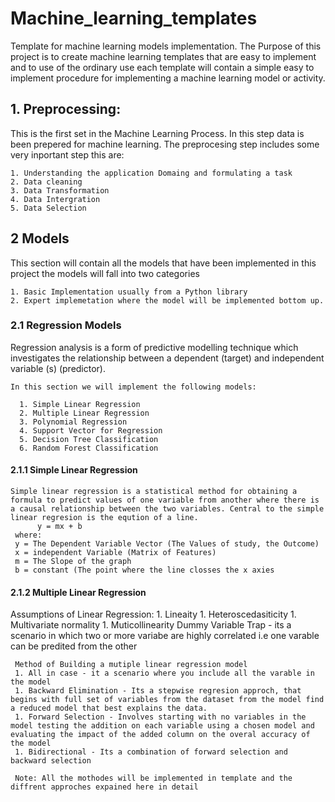 # Machine_learning_templates
Template for machine learning models implementation.
The Purpose of this project is to create machine learning templates that are easy to implement and to use of the ordinary use each template will contain a simple easy to implement procedure for implementing a machine learning model or activity.
## 1. Preprocessing:
  This is the first set in the Machine Learning Process. In this step data is been prepered for machine learning. 
  The preprocesing step includes some very inportant step this are:
  
    1. Understanding the application Domaing and formulating a task
    2. Data cleaning
    3. Data Transformation
    4. Data Intergration
    5. Data Selection
    
## 2 Models
  This section will contain all the models that have been implemented in this project the models will fall into two categories
    
    1. Basic Implementation usually from a Python library 
    2. Expert implemetation where the model will be implemented bottom up.
    
 ### 2.1 Regression Models
 Regression analysis is a form of predictive modelling technique which investigates the relationship between a dependent (target) and independent variable (s) (predictor).
 
    In this section we will implement the following models:
    
      1. Simple Linear Regression
      2. Multiple Linear Regression
      3. Polynomial Regression
      4. Support Vector for Regression
      5. Decision Tree Classification
      6. Random Forest Classification
     
#### 2.1.1 Simple Linear Regression
    Simple linear regression is a statistical method for obtaining a formula to predict values of one variable from another where there is a causal relationship between the two variables. Central to the simple linear regresion is the eqution of a line.
          y = mx + b
     where:
     y = The Dependent Variable Vector (The Values of study, the Outcome)
     x = independent Variable (Matrix of Features)
     m = The Slope of the graph
     b = constant (The point where the line closses the x axies
     
#### 2.1.2 Multiple Linear Regression
  Assumptions of Linear Regression:
    1. Lineaity
    1. Heteroscedasiticity
    1. Multivariate normality
    1. Muticollinearity
   Dummy Variable Trap - its a scenario in which two or more variabe are highly correlated
                         i.e one varable can be predited from the other
     
     Method of Building a mutiple linear regression model
     1. All in case - it a scenario where you include all the varable in the model
     1. Backward Elimination - Its a stepwise regresion approch, that begins with full set of variables from the dataset from the model find a reduced model that best explains the data.
     1. Forward Selection - Involves starting with no variables in the model testing the addition on each variable using a chosen model and evaluating the impact of the added column on the overal accuracy of the model 
     1. Bidirectional - Its a combination of forward selection and backward selection 
     
     Note: All the mothodes will be implemented in template and the diffrent approches expained here in detail
